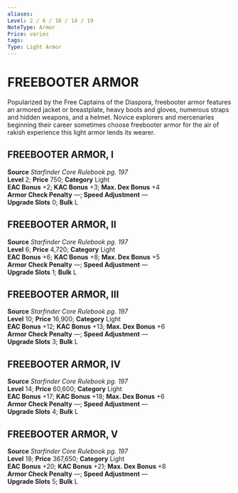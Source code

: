 ```yaml
---
aliases: 
Level: 2 / 6 / 10 / 14 / 19
NoteType: Armor
Price: varies
tags: 
Type: Light Armor
---
```

# FREEBOOTER ARMOR

Popularized by the Free Captains of the Diaspora, freebooter armor features an armored jacket or breastplate, heavy boots and gloves, numerous straps and hidden weapons, and a helmet. Novice explorers and mercenaries beginning their career sometimes choose freebooter armor for the air of rakish experience this light armor lends its wearer.  

##  FREEBOOTER ARMOR, I

**Source** _Starfinder Core Rulebook pg. 197_  
**Level** 2; **Price** 750; **Category** Light  
**EAC Bonus** +2; **KAC Bonus** +3; **Max. Dex Bonus** +4  
**Armor Check Penalty** —; **Speed Adjustment** —  
**Upgrade Slots** 0; **Bulk** L

##  FREEBOOTER ARMOR, II

**Source** _Starfinder Core Rulebook pg. 197_  
**Level** 6; **Price** 4,720; **Category** Light  
**EAC Bonus** +6; **KAC Bonus** +8; **Max. Dex Bonus** +5  
**Armor Check Penalty** —; **Speed Adjustment** —  
**Upgrade Slots** 1; **Bulk** L

##  FREEBOOTER ARMOR, III

**Source** _Starfinder Core Rulebook pg. 197_  
**Level** 10; **Price** 16,900; **Category** Light  
**EAC Bonus** +12; **KAC Bonus** +13; **Max. Dex Bonus** +6  
**Armor Check Penalty** —; **Speed Adjustment** —  
**Upgrade Slots** 3; **Bulk** L

##  FREEBOOTER ARMOR, IV

**Source** _Starfinder Core Rulebook pg. 197_  
**Level** 14; **Price** 60,600; **Category** Light  
**EAC Bonus** +17; **KAC Bonus** +18; **Max. Dex Bonus** +6  
**Armor Check Penalty** —; **Speed Adjustment** —  
**Upgrade Slots** 4; **Bulk** L

##  FREEBOOTER ARMOR, V

**Source** _Starfinder Core Rulebook pg. 197_  
**Level** 18; **Price** 367,650; **Category** Light  
**EAC Bonus** +20; **KAC Bonus** +21; **Max. Dex Bonus** +8  
**Armor Check Penalty** —; **Speed Adjustment** —  
**Upgrade Slots** 5; **Bulk** L